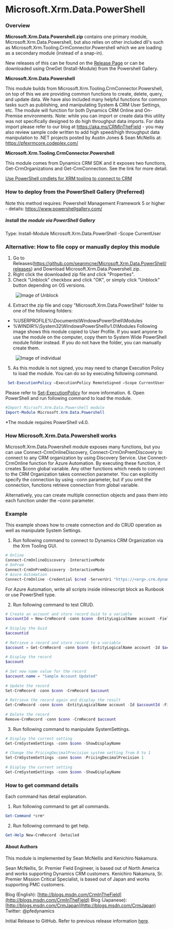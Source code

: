 # Microsoft.Xrm.Data.PowerShell
### Overview 
**Microsoft.Xrm.Data.Powershell.zip** contains one primary module, Microsoft.Xrm.Data.Powershell, but also relies on other included dll's such as Microsoft.Xrm.Tooling.CrmConnector.Powershell which we are loading as a secondary module (instead of a snap-in). 

New releases of this can be  found on the [Release Page](https://github.com/seanmcne/Microsoft.Xrm.Data.PowerShell/releases) or can be downloaded using OneGet (Install-Module) from the Powershell Gallery. 

**Microsoft.Xrm.Data.Powershell** 

This module builds from Microsoft.Xrm.Tooling.CrmConnector.Powershell, on top of this we are providing common functions to create, delete, query, and update data.  We have also included many helpful functions for common tasks such as publishing, and manipulating System & CRM User Settings, etc. The module will function for both Dynamics CRM Online and On-Premise environments. Note: while you can import or create data this utility was not specifically designed to do high throughput data imports. For data import please refer to our blog at https://aka.ms/CRMInTheField - you may also review sample code written to add high speed/high throughput data manipulation to .NET projects posted by Austin Jones & Sean McNellis at: https://pfexrmcore.codeplex.com/ 

**Microsoft.Xrm.Tooling.CrmConnector.Powershell**

This module comes from Dynamics CRM SDK and it exposes two functions, Get-CrmOrganizations and Get-CrmConnection. See the link for more detail.

[Use PowerShell cmdlets for XRM tooling to connect to CRM](https://technet.microsoft.com/en-us/library/dn689040.aspx)

### How to deploy from the PowerShell Gallery (Preferred)
Note this method requires: Powershell Management Framework 5 or higher - details: https://www.powershellgallery.com/ 

##### Install the module via PowerShell Gallery 
Type: Install-Module Microsoft.Xrm.Data.PowerShell -Scope CurrentUser

### Alternative: How to file copy or manually deploy this module
1. Go to Releases(https://github.com/seanmcne/Microsoft.Xrm.Data.PowerShell/releases) and Download Microsoft.Xrm.Data.Powershell.zip.
2. Right click the downloaded zip file and click "Properties". 
3. Check "Unblock" checkbox and click "OK", or simply click "Unblock" button depending on OS versions. 

&nbsp;&nbsp;&nbsp;&nbsp;&nbsp;&nbsp;&nbsp;&nbsp;![Image of Unblock](https://i1.gallery.technet.s-msft.com/powershell-functions-for-16c5be31/image/file/142582/1/unblock.png)

4. Extract the zip file and copy "Microsoft.Xrm.Data.PowerShell" folder to one of the following folders:
  * %USERPROFILE%\Documents\WindowsPowerShell\Modules
  * %WINDIR%\System32\WindowsPowerShell\v1.0\Modules
Following image shows this module copied to User Profile. If you want anyone to use the module on the computer, copy them to System Wide PowerShell module folder instead. If you do not have the folder, you can manually create them.

&nbsp;&nbsp;&nbsp;&nbsp;&nbsp;&nbsp;&nbsp;&nbsp;![Image of individual](https://i1.gallery.technet.s-msft.com/scriptcenter/powershell-functions-for-16c5be31/image/file/142578/1/individual.png)

5. As this module is not signed, you may need to change Execution Policy to load the module. You can do so by executing following command.
```PowerShell
 Set-ExecutionPolicy –ExecutionPolicy RemoteSigned –Scope CurrentUser
```
Please refer to 
[Set-ExecutionPolicy](https://technet.microsoft.com/en-us/library/ee176961.aspx) 
for more information.
6. Open PowerShell and run following command to load the module.
``` powershell
#Import Micrsoft.Xrm.Data.Powershell module 
Import-Module Microsoft.Xrm.Data.Powershell
```
*The module requires PowerShell v4.0.

### How Microsoft.Xrm.Data.Powershell works
Microsoft.Xrm.Data.Powershell module exposes many functions, but you can use Connect-CrmOnlineDiscovery, Connect-CrmOnPremDiscovery to connect to any CRM organization by using Discovery Service. Use Connect-CrmOnline function for Azure Automation. By executing these function, it creates $conn global variable. Any other functions which needs to connect to the CRM Organization takes connection parameter. You can explicitly specify the connection by using -conn parameter, but if you omit the connection, functions retrieve connection from global variable.

Alternatively, you can create multiple connection objects and pass them into each function under the –conn parameter.

### Example
This example shows how to create connection and do CRUD operation as well as manipulate System Settings.
1. Run following command to connect to Dynamics CRM Organization via  the Xrm Tooling GUI.
```PowerShell
# Online
Connect-CrmOnlineDiscovery -InteractiveMode
# OnPrem
Connect-CrmOnPremDiscovery -InteractiveMode
# Azure Automation
Connect-CrmOnline -Credential $cred -ServerUri "https://<org>.crm.dynamics.com"
```

For Azure Automation, write all scripts inside inlinescript block as Runbook or use PowerShell type.

2. Run following command to test CRUD.
```PowerShell
# Create an account and store record Guid to a variable 
$accountId = New-CrmRecord -conn $conn -EntityLogicalName account -Fields @{"name"="Sample Account";"telephone1"="555-5555"} 
 
# Display the Guid 
$accountid 
 
# Retrieve a record and store record to a variable 
$account = Get-CrmRecord -conn $conn -EntityLogicalName account -Id $accountId -Fields name,telephone1 
 
# Display the record 
$account 
 
# Set new name value for the record 
$account.name = "Sample Account Updated" 
 
# Update the record 
Set-CrmRecord -conn $conn -CrmRecord $account 
 
# Retrieve the record again and display the result 
Get-CrmRecord -conn $conn -EntityLogicalName account -Id $accountId -Fields name 
 
# Delete the record 
Remove-CrmRecord -conn $conn -CrmRecord $account
```
3. Run following command to manipulate SystemSettings.
```PowerShell
# Display the current setting 
Get-CrmSystemSettings -conn $conn -ShowDisplayName 
 
# Change the PricingDecimalPrecision system setting from 0 to 1 
Set-CrmSystemSettings -conn $conn -PricingDecimalPrecision 1 
 
# Display the current setting 
Get-CrmSystemSettings -conn $conn -ShowDisplayName
```
### How to get command details
Each command has detail explanation.
1. Run following command to get all commands.
```PowerShell
Get-Command *crm*
```
2. Run following command to get help.
```PowerShell
Get-Help New-CrmRecord -Detailed
```
#### About Authors
This module is implemented by Sean McNellis and Kenichiro Nakamura.
 
Sean McNellis, Sr. Premier Field Engineer, is based out of North America and works supporting Dynamics CRM customers.
Kenichiro Nakamura, Sr. Premier Mission Critical Specialist, is based out of Japan and works supporting PMC customers.
 
Blog (English): [http://blogs.msdn.com/CrmInTheField](http://blogs.msdn.com/CrmInTheField)
Blog (Japanese): [http://blogs.msdn.com/CrmJapan](http://blogs.msdn.com/CrmJapan) 
Twitter: @pfedynamics

Initial Release to GitHub. Refer to previous release information [here](https://gallery.technet.microsoft.com/PowerShell-functions-for-16c5be31).
